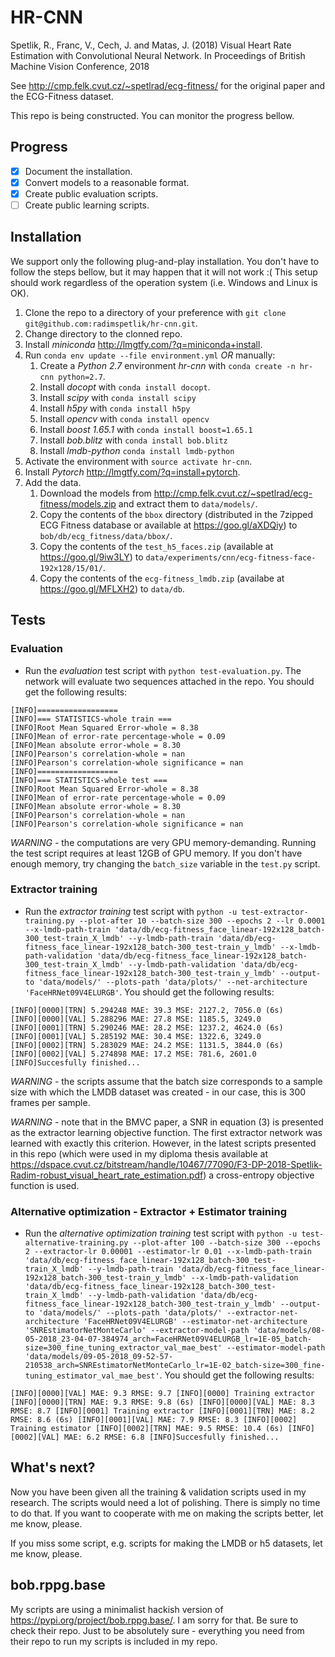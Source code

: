 # HR-CNN
Spetlik, R., Franc, V., Cech, J. and Matas, J. (2018) Visual Heart Rate Estimation with Convolutional Neural Network. In Proceedings of British Machine Vision Conference, 2018

See http://cmp.felk.cvut.cz/~spetlrad/ecg-fitness/ for the original paper and the ECG-Fitness dataset.

This repo is being constructed. You can monitor the progress bellow.

## Progress
- [x] Document the installation.
- [x] Convert models to a reasonable format.
- [x] Create public evaluation scripts.
- [ ] Create public learning scripts.

## Installation
We support only the following plug-and-play installation. You don't have to follow the steps bellow, but it may happen that it will not work :( This setup should work regardless of the operation system (i.e. Windows and Linux is OK).
1. Clone the repo to a directory of your preference with `git clone git@github.com:radimspetlik/hr-cnn.git`.
1. Change directory to the clonned repo.
1. Install _miniconda_ http://lmgtfy.com/?q=miniconda+install.
1. Run `conda env update --file environment.yml` *OR* manually:
	1. Create a _Python 2.7_ environment _hr-cnn_ with `conda create -n hr-cnn python=2.7`.
	1. Install _docopt_ with `conda install docopt`.
	1. Install _scipy_ with `conda install scipy`
	1. Install _h5py_ with `conda install h5py`
	1. Install _opencv_ with `conda install opencv`
	1. Install _boost 1.65.1_ with `conda install boost=1.65.1`
	1. Install _bob.blitz_ with `conda install bob.blitz`
	1. Install _lmdb-python_ `conda install lmdb-python`
1. Activate the environment with `source activate hr-cnn`.
1. Install _Pytorch_ http://lmgtfy.com/?q=install+pytorch.	
1. Add the data.
	1. Download the models from http://cmp.felk.cvut.cz/~spetlrad/ecg-fitness/models.zip and extract them to `data/models/`.
	1. Copy the contents of the `bbox` directory (distributed in the 7zipped ECG Fitness database or available at https://goo.gl/aXDQiy) to `bob/db/ecg_fitness/data/bbox/`.
	1. Copy the contents of the `test_h5_faces.zip` (available at https://goo.gl/9iw3LY) to `data/experiments/cnn/ecg-fitness-face-192x128/15/01/`.
	1. Copy the contents of the `ecg-fitness_lmdb.zip` (availabe at https://goo.gl/MFLXH2) to `data/db`.

## Tests
### Evaluation
* Run the _evaluation_ test script with `python test-evaluation.py`. The network will evaluate two sequences attached in the repo. You should get the following results:
```
[INFO]==================
[INFO]=== STATISTICS-whole train ===
[INFO]Root Mean Squared Error-whole = 8.38
[INFO]Mean of error-rate percentage-whole = 0.09
[INFO]Mean absolute error-whole = 8.30
[INFO]Pearson's correlation-whole = nan
[INFO]Pearson's correlation-whole significance = nan
[INFO]==================
[INFO]=== STATISTICS-whole test ===
[INFO]Root Mean Squared Error-whole = 8.38
[INFO]Mean of error-rate percentage-whole = 0.09
[INFO]Mean absolute error-whole = 8.30
[INFO]Pearson's correlation-whole = nan
[INFO]Pearson's correlation-whole significance = nan
```
*WARNING* - the computations are very GPU memory-demanding. Running the test script requires at least 12GB of GPU memory. If you don't have enough memory, try changing the `batch_size` variable in the `test.py` script.	

### Extractor training 
* Run the _extractor training_ test script with `python -u test-extractor-training.py --plot-after 10 --batch-size 300 --epochs 2 --lr 0.0001 --x-lmdb-path-train 'data/db/ecg-fitness_face_linear-192x128_batch-300_test-train_X_lmdb' --y-lmdb-path-train 'data/db/ecg-fitness_face_linear-192x128_batch-300_test-train_y_lmdb' --x-lmdb-path-validation 'data/db/ecg-fitness_face_linear-192x128_batch-300_test-train_X_lmdb' --y-lmdb-path-validation 'data/db/ecg-fitness_face_linear-192x128_batch-300_test-train_y_lmdb' --output-to 'data/models/' --plots-path 'data/plots/' --net-architecture 'FaceHRNet09V4ELURGB'`. You should get the following results:
```
[INFO][0000][TRN] 5.294248 MAE: 39.3 MSE: 2127.2, 7056.0 (6s)
[INFO][0000][VAL] 5.288296 MAE: 27.8 MSE: 1185.5, 3249.0
[INFO][0001][TRN] 5.290246 MAE: 28.2 MSE: 1237.2, 4624.0 (6s)
[INFO][0001][VAL] 5.285192 MAE: 30.4 MSE: 1322.6, 3249.0
[INFO][0002][TRN] 5.283029 MAE: 24.2 MSE: 1131.5, 3844.0 (6s)
[INFO][0002][VAL] 5.274898 MAE: 17.2 MSE: 781.6, 2601.0
[INFO]Succesfully finished...
```
*WARNING* - the scripts assume that the batch size corresponds to a sample size with which the LMDB dataset was created - in our case, this is 300 frames per sample.

*WARNING* - note that in the BMVC paper, a SNR in equation (3) is presented as the extractor learning objective function. The first extractor network was learned with exactly this criterion. However, in the latest scripts presented in this repo (which were used in my diploma thesis available at https://dspace.cvut.cz/bitstream/handle/10467/77090/F3-DP-2018-Spetlik-Radim-robust_visual_heart_rate_estimation.pdf) a cross-entropy objective function is used.

### Alternative optimization - Extractor + Estimator training

* Run the _alternative optimization training_ test script with `python -u test-alternative-training.py --plot-after 100 --batch-size 300 --epochs 2 --extractor-lr 0.00001 --estimator-lr 0.01 --x-lmdb-path-train 'data/db/ecg-fitness_face_linear-192x128_batch-300_test-train_X_lmdb' --y-lmdb-path-train 'data/db/ecg-fitness_face_linear-192x128_batch-300_test-train_y_lmdb' --x-lmdb-path-validation 'data/db/ecg-fitness_face_linear-192x128_batch-300_test-train_X_lmdb' --y-lmdb-path-validation 'data/db/ecg-fitness_face_linear-192x128_batch-300_test-train_y_lmdb' --output-to 'data/models/' --plots-path 'data/plots/' --extractor-net-architecture 'FaceHRNet09V4ELURGB' --estimator-net-architecture 'SNREstimatorNetMonteCarlo' --extractor-model-path 'data/models/08-05-2018_23-04-07-384974_arch=FaceHRNet09V4ELURGB_lr=1E-05_batch-size=300_fine_tuning_extractor_val_mae_best' --estimator-model-path 'data/models/09-05-2018_09-52-57-210538_arch=SNREstimatorNetMonteCarlo_lr=1E-02_batch-size=300_fine-tuning_estimator_val_mae_best'`. You should get the following results:

``
[INFO][0000][VAL] MAE: 9.3 RMSE: 9.7
[INFO][0000] Training extractor
[INFO][0000][TRN] MAE: 9.3 RMSE: 9.8 (6s)
[INFO][0000][VAL] MAE: 8.3 RMSE: 8.7
[INFO][0001] Training extractor
[INFO][0001][TRN] MAE: 8.2 RMSE: 8.6 (6s)
[INFO][0001][VAL] MAE: 7.9 RMSE: 8.3
[INFO][0002] Training estimator
[INFO][0002][TRN] MAE: 9.5 RMSE: 10.4 (6s)
[INFO][0002][VAL] MAE: 6.2 RMSE: 6.8
[INFO]Succesfully finished...
``

## What's next?

Now you have been given all the training & validation scripts used in my research. The scripts would need a lot of polishing. There is simply no time to do that. If you want to cooperate with me on making the scripts better, let me know, please. 

If you miss some script, e.g. scripts for making the LMDB or h5 datasets, let me know, please.

## bob.rppg.base

My scripts are using a minimalist hackish version of https://pypi.org/project/bob.rppg.base/. I am sorry for that. Be sure to check their repo. Just to be absolutely sure - everything you need from their repo to run my scripts is included in my repo.